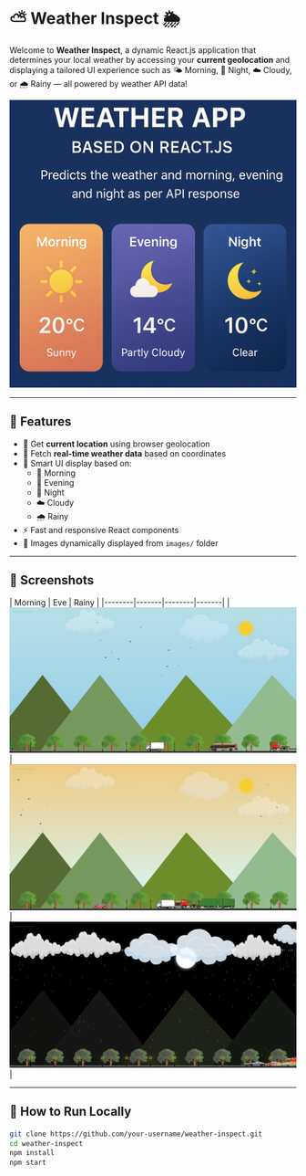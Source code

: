 # ⛅ Weather Inspect 🌦️

Welcome to **Weather Inspect**, a dynamic React.js application that determines your local weather by accessing your **current geolocation** and displaying a tailored UI experience such as 🌤️ Morning, 🌙 Night, ☁️ Cloudy, or 🌧️ Rainy — all powered by weather API data!

![Weather Screenshot](images/banner.png)

---

## 📌 Features

- 📍 Get **current location** using browser geolocation
- 🔄 Fetch **real-time weather data** based on coordinates
- 🧠 Smart UI display based on:
  - 🌅 Morning
  - 🌇 Evening
  - 🌙 Night
  - ☁️ Cloudy
  - 🌧️ Rainy
- ⚡ Fast and responsive React components
- 🎨 Images dynamically displayed from `images/` folder

---

## 📸 Screenshots

| Morning | Eve | Rainy |
|--------|-------|--------|-------|
| ![](images/day.png) | ![](images/eve.png) | ![](images/raining.png) |

---

## 🚀 How to Run Locally

```bash
git clone https://github.com/your-username/weather-inspect.git
cd weather-inspect
npm install
npm start
